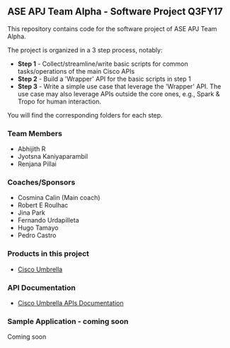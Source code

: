 ## ASE APJ Team Alpha - Software Project Q3FY17
This repository contains code for the software project of ASE APJ Team Alpha.

The project is organized in a 3 step process, notably:
* **Step 1** - Collect/streamline/write basic scripts for common tasks/operations of the main Cisco APIs
* **Step 2** - Build a 'Wrapper' API for the basic scripts in step 1
* **Step 3** - Write a simple use case that leverage the 'Wrapper' API. The use case may also leverage APIs outside the core ones, e.g., Spark & Tropo for human interaction.

You will find the corresponding folders for each step.



### Team Members
* Abhijith R
* Jyotsna Kaniyaparambil
* Renjana Pillai



### Coaches/Sponsors
* Cosmina Calin (Main coach)
* Robert E Roulhac
* Jina Park
* Fernando Urdapilleta
* Hugo Tamayo
* Pedro Castro


### Products in this project
* [Cisco Umbrella](https://umbrella.cisco.com/)



### API Documentation
* [Cisco Umbrella APIs Documentation](https://docs.umbrella.com/developer)



### Sample Application - coming soon
Coming soon
